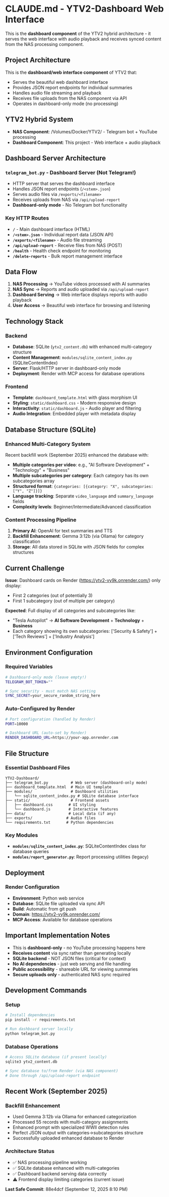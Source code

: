 # CLAUDE.md - YTV2-Dashboard Web Interface

This is the **dashboard component** of the YTV2 hybrid architecture - it serves the web interface with audio playback and receives synced content from the NAS processing component.

## Project Architecture

This is the **dashboard/web interface component** of YTV2 that:
- Serves the beautiful web dashboard interface
- Provides JSON report endpoints for individual summaries
- Handles audio file streaming and playback
- Receives file uploads from the NAS component via API
- Operates in dashboard-only mode (no processing)

## YTV2 Hybrid System
- **NAS Component**: /Volumes/Docker/YTV2/ - Telegram bot + YouTube processing
- **Dashboard Component**: This project - Web interface + audio playback

## Dashboard Server Architecture

### `telegram_bot.py` - Dashboard Server (Not Telegram!)
- HTTP server that serves the dashboard interface
- Handles JSON report endpoints (`/<stem>.json`)
- Serves audio files via `/exports/<filename>`
- Receives uploads from NAS via `/api/upload-report`
- **Dashboard-only mode** - No Telegram bot functionality

### Key HTTP Routes
- **`/`** - Main dashboard interface (HTML)
- **`/<stem>.json`** - Individual report data (JSON API)
- **`/exports/<filename>`** - Audio file streaming
- **`/api/upload-report`** - Receive files from NAS (POST)
- **`/health`** - Health check endpoint for monitoring
- **`/delete-reports`** - Bulk report management interface

## Data Flow

1. **NAS Processing** → YouTube videos processed with AI summaries
2. **NAS Sync** → Reports and audio uploaded via `/api/upload-report`
3. **Dashboard Serving** → Web interface displays reports with audio playback
4. **User Access** → Beautiful web interface for browsing and listening

## Technology Stack

### Backend
- **Database**: SQLite (`ytv2_content.db`) with enhanced multi-category structure
- **Content Management**: `modules/sqlite_content_index.py` (SQLiteContentIndex)
- **Server**: Flask/HTTP server in dashboard-only mode
- **Deployment**: Render with MCP access for database operations

### Frontend
- **Template**: `dashboard_template.html` with glass morphism UI
- **Styling**: `static/dashboard.css` - Modern responsive design
- **Interactivity**: `static/dashboard.js` - Audio player and filtering
- **Audio Integration**: Embedded player with metadata display

## Database Structure (SQLite)

### Enhanced Multi-Category System
Recent backfill work (September 2025) enhanced the database with:
- **Multiple categories per video**: e.g., "AI Software Development" + "Technology" + "Business"
- **Multiple subcategories per category**: Each category has its own subcategories array
- **Structured format**: `{categories: [{category: "X", subcategories: ["Y", "Z"]}]}`
- **Language tracking**: Separate `video_language` and `summary_language` fields
- **Complexity levels**: Beginner/Intermediate/Advanced classification

### Content Processing Pipeline
1. **Primary AI**: OpenAI for text summaries and TTS
2. **Backfill Enhancement**: Gemma 3:12b (via Ollama) for category classification
3. **Storage**: All data stored in SQLite with JSON fields for complex structures

## Current Challenge

**Issue**: Dashboard cards on Render (https://ytv2-vy9k.onrender.com/) only display:
- First 2 categories (out of potentially 3)
- First 1 subcategory (out of multiple per category)

**Expected**: Full display of all categories and subcategories like:
- "Tesla Autopilot" → **AI Software Development** + **Technology** + **Business**
- Each category showing its own subcategories: ['Security & Safety'] + ['Tech Reviews'] + ['Industry Analysis']

## Environment Configuration

### Required Variables
```bash
# Dashboard-only mode (leave empty!)
TELEGRAM_BOT_TOKEN=""

# Sync security - must match NAS setting
SYNC_SECRET=your_secure_random_string_here
```

### Auto-Configured by Render
```bash
# Port configuration (handled by Render)
PORT=10000

# Dashboard URL (auto-set by Render)
RENDER_DASHBOARD_URL=https://your-app.onrender.com
```

## File Structure

### Essential Dashboard Files
```
YTV2-Dashboard/
├── telegram_bot.py          # Web server (dashboard-only mode)
├── dashboard_template.html  # Main UI template
├── modules/                 # Dashboard utilities
│   └── sqlite_content_index.py # SQLite database interface
├── static/                  # Frontend assets
│   ├── dashboard.css       # UI styling
│   └── dashboard.js        # Interactive features
├── data/                   # Local data (if any)
├── exports/               # Audio files
└── requirements.txt       # Python dependencies
```

### Key Modules
- **`modules/sqlite_content_index.py`**: SQLiteContentIndex class for database queries
- **`modules/report_generator.py`**: Report processing utilities (legacy)

## Deployment

### Render Configuration
- **Environment**: Python web service
- **Database**: SQLite file uploaded via sync API
- **Build**: Automatic from git push
- **Domain**: https://ytv2-vy9k.onrender.com/
- **MCP Access**: Available for database operations

## Important Implementation Notes

- This is **dashboard-only** - no YouTube processing happens here
- **Receives content** via sync rather than generating locally
- **SQLite backend** - NOT JSON files (critical for context)
- **No AI dependencies** - just web serving and file handling
- **Public accessibility** - shareable URL for viewing summaries
- **Secure uploads only** - authenticated NAS sync required

## Development Commands

### Setup
```bash
# Install dependencies
pip install -r requirements.txt

# Run dashboard server locally
python telegram_bot.py
```

### Database Operations
```bash
# Access SQLite database (if present locally)
sqlite3 ytv2_content.db

# Sync database to/from Render (via NAS component)
# Done through /api/upload-report endpoint
```

## Recent Work (September 2025)

### Backfill Enhancement
- Used Gemma 3:12b via Ollama for enhanced categorization
- Processed 55 records with multi-category assignments
- Enhanced prompt with specialized WWII detection rules
- Perfect JSON output with categories→subcategories structure
- Successfully uploaded enhanced database to Render

### Architecture Status
- ✅ NAS processing pipeline working
- ✅ SQLite database enhanced with multi-categories
- ✅ Dashboard backend serving data correctly
- ⚠️ Frontend display limiting categories (current issue)

**Last Safe Commit**: 88e4dcf (September 12, 2025 8:10 PM)